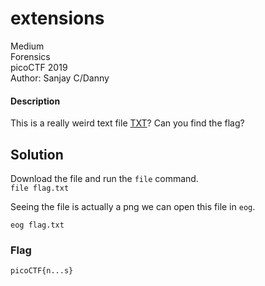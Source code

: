 # extensions
Medium\
Forensics\
picoCTF 2019\
Author: Sanjay C/Danny
#### Description
This is a really weird text file [TXT](https://jupiter.challenges.picoctf.org/static/e7e5d188621ee705ceeb0452525412ef/flag.txt)? Can you find the flag?
## Solution
Download the file and run the `file` command.  
`file flag.txt`

Seeing the file is actually a png we can open this file in `eog`.

`eog flag.txt`
### Flag
`picoCTF{n...s}`
